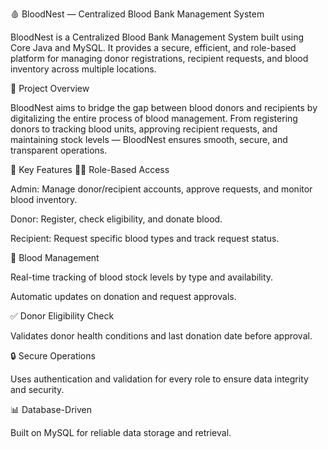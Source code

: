 🩸 BloodNest — Centralized Blood Bank Management System

BloodNest is a Centralized Blood Bank Management System built using Core Java and MySQL.
It provides a secure, efficient, and role-based platform for managing donor registrations, recipient requests, and blood inventory across multiple locations.

🚀 Project Overview

BloodNest aims to bridge the gap between blood donors and recipients by digitalizing the entire process of blood management.
From registering donors to tracking blood units, approving recipient requests, and maintaining stock levels — BloodNest ensures smooth, secure, and transparent operations.

🧩 Key Features
👩‍💼 Role-Based Access

Admin: Manage donor/recipient accounts, approve requests, and monitor blood inventory.

Donor: Register, check eligibility, and donate blood.

Recipient: Request specific blood types and track request status.

💉 Blood Management

Real-time tracking of blood stock levels by type and availability.

Automatic updates on donation and request approvals.

✅ Donor Eligibility Check

Validates donor health conditions and last donation date before approval.

🔒 Secure Operations

Uses authentication and validation for every role to ensure data integrity and security.

📊 Database-Driven

Built on MySQL for reliable data storage and retrieval.
